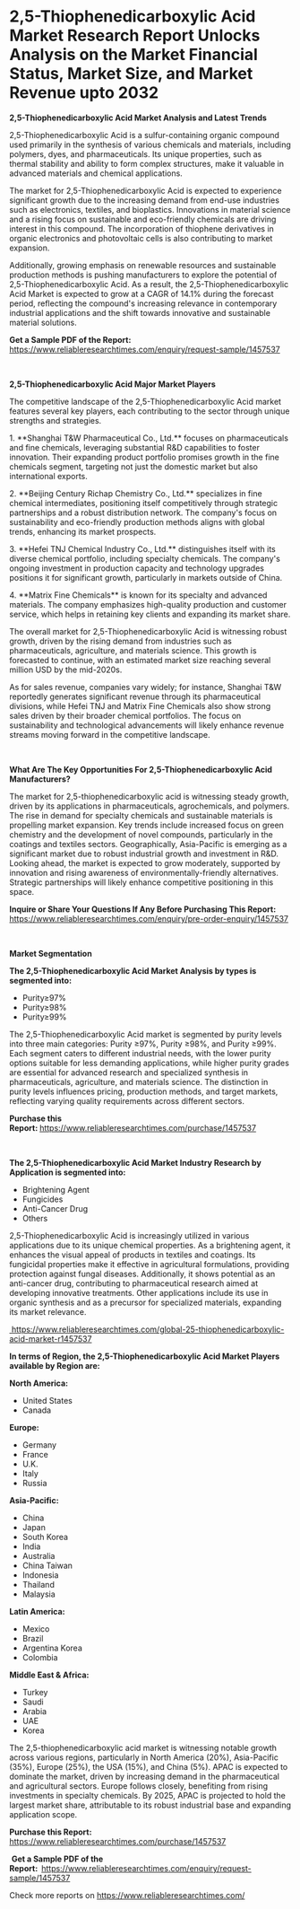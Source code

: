 <p><h1>2,5-Thiophenedicarboxylic Acid Market Research Report Unlocks Analysis on the Market Financial Status, Market Size, and Market Revenue upto 2032</h1></p><p><strong>2,5-Thiophenedicarboxylic Acid Market Analysis and Latest Trends</strong></p>
<p><p>2,5-Thiophenedicarboxylic Acid is a sulfur-containing organic compound used primarily in the synthesis of various chemicals and materials, including polymers, dyes, and pharmaceuticals. Its unique properties, such as thermal stability and ability to form complex structures, make it valuable in advanced materials and chemical applications.</p><p>The market for 2,5-Thiophenedicarboxylic Acid is expected to experience significant growth due to the increasing demand from end-use industries such as electronics, textiles, and bioplastics. Innovations in material science and a rising focus on sustainable and eco-friendly chemicals are driving interest in this compound. The incorporation of thiophene derivatives in organic electronics and photovoltaic cells is also contributing to market expansion.</p><p>Additionally, growing emphasis on renewable resources and sustainable production methods is pushing manufacturers to explore the potential of 2,5-Thiophenedicarboxylic Acid. As a result, the 2,5-Thiophenedicarboxylic Acid Market is expected to grow at a CAGR of 14.1% during the forecast period, reflecting the compound's increasing relevance in contemporary industrial applications and the shift towards innovative and sustainable material solutions.</p></p>
<p><strong>Get a Sample PDF of the Report:&nbsp;</strong> <a href="https://www.reliableresearchtimes.com/enquiry/request-sample/1457537?utm_campaign=3576&utm_medium=2&utm_source=Github&utm_content=ia&utm_term=23032025&utm_id=25-thiophenedicarboxylic-acid">https://www.reliableresearchtimes.com/enquiry/request-sample/1457537</a></p>
<p>&nbsp;</p>
<p><strong>2,5-Thiophenedicarboxylic Acid Major Market Players</strong></p>
<p><p>The competitive landscape of the 2,5-Thiophenedicarboxylic Acid market features several key players, each contributing to the sector through unique strengths and strategies. </p><p>1. **Shanghai T&W Pharmaceutical Co., Ltd.** focuses on pharmaceuticals and fine chemicals, leveraging substantial R&D capabilities to foster innovation. Their expanding product portfolio promises growth in the fine chemicals segment, targeting not just the domestic market but also international exports.</p><p>2. **Beijing Century Richap Chemistry Co., Ltd.** specializes in fine chemical intermediates, positioning itself competitively through strategic partnerships and a robust distribution network. The company's focus on sustainability and eco-friendly production methods aligns with global trends, enhancing its market prospects.</p><p>3. **Hefei TNJ Chemical Industry Co., Ltd.** distinguishes itself with its diverse chemical portfolio, including specialty chemicals. The company's ongoing investment in production capacity and technology upgrades positions it for significant growth, particularly in markets outside of China.</p><p>4. **Matrix Fine Chemicals** is known for its specialty and advanced materials. The company emphasizes high-quality production and customer service, which helps in retaining key clients and expanding its market share.</p><p>The overall market for 2,5-Thiophenedicarboxylic Acid is witnessing robust growth, driven by the rising demand from industries such as pharmaceuticals, agriculture, and materials science. This growth is forecasted to continue, with an estimated market size reaching several million USD by the mid-2020s.</p><p>As for sales revenue, companies vary widely; for instance, Shanghai T&W reportedly generates significant revenue through its pharmaceutical divisions, while Hefei TNJ and Matrix Fine Chemicals also show strong sales driven by their broader chemical portfolios. The focus on sustainability and technological advancements will likely enhance revenue streams moving forward in the competitive landscape.</p></p>
<p>&nbsp;</p>
<p><strong>What Are The Key Opportunities For 2,5-Thiophenedicarboxylic Acid Manufacturers?</strong></p>
<p><p>The market for 2,5-thiophenedicarboxylic acid is witnessing steady growth, driven by its applications in pharmaceuticals, agrochemicals, and polymers. The rise in demand for specialty chemicals and sustainable materials is propelling market expansion. Key trends include increased focus on green chemistry and the development of novel compounds, particularly in the coatings and textiles sectors. Geographically, Asia-Pacific is emerging as a significant market due to robust industrial growth and investment in R&D. Looking ahead, the market is expected to grow moderately, supported by innovation and rising awareness of environmentally-friendly alternatives. Strategic partnerships will likely enhance competitive positioning in this space.</p></p>
<p><strong>Inquire or Share Your Questions If Any Before Purchasing This Report:</strong> <a href="https://www.reliableresearchtimes.com/enquiry/pre-order-enquiry/1457537?utm_campaign=3576&utm_medium=2&utm_source=Github&utm_content=ia&utm_term=23032025&utm_id=25-thiophenedicarboxylic-acid">https://www.reliableresearchtimes.com/enquiry/pre-order-enquiry/1457537</a></p>
<p>&nbsp;</p>
<p><strong>Market Segmentation</strong></p>
<p><strong>The 2,5-Thiophenedicarboxylic Acid Market Analysis by types is segmented into:</strong></p>
<p><ul><li>Purity≥97%</li><li>Purity≥98%</li><li>Purity≥99%</li></ul></p>
<p><p>The 2,5-Thiophenedicarboxylic Acid market is segmented by purity levels into three main categories: Purity ≥97%, Purity ≥98%, and Purity ≥99%. Each segment caters to different industrial needs, with the lower purity options suitable for less demanding applications, while higher purity grades are essential for advanced research and specialized synthesis in pharmaceuticals, agriculture, and materials science. The distinction in purity levels influences pricing, production methods, and target markets, reflecting varying quality requirements across different sectors.</p></p>
<p><strong>Purchase this Report:&nbsp;</strong><a href="https://www.reliableresearchtimes.com/purchase/1457537?utm_campaign=3576&utm_medium=2&utm_source=Github&utm_content=ia&utm_term=23032025&utm_id=25-thiophenedicarboxylic-acid">https://www.reliableresearchtimes.com/purchase/1457537</a></p>
<p>&nbsp;</p>
<p><strong>The 2,5-Thiophenedicarboxylic Acid Market Industry Research by Application is segmented into:</strong></p>
<p><ul><li>Brightening Agent</li><li>Fungicides</li><li>Anti-Cancer Drug</li><li>Others</li></ul></p>
<p><p>2,5-Thiophenedicarboxylic Acid is increasingly utilized in various applications due to its unique chemical properties. As a brightening agent, it enhances the visual appeal of products in textiles and coatings. Its fungicidal properties make it effective in agricultural formulations, providing protection against fungal diseases. Additionally, it shows potential as an anti-cancer drug, contributing to pharmaceutical research aimed at developing innovative treatments. Other applications include its use in organic synthesis and as a precursor for specialized materials, expanding its market relevance.</p></p>
<p><a href="https://www.reliableresearchtimes.com/global-25-thiophenedicarboxylic-acid-market-r1457537?utm_campaign=3576&utm_medium=2&utm_source=Github&utm_content=ia&utm_term=23032025&utm_id=25-thiophenedicarboxylic-acid">&nbsp;https://www.reliableresearchtimes.com/global-25-thiophenedicarboxylic-acid-market-r1457537</a></p>
<p><strong>In terms of Region, the 2,5-Thiophenedicarboxylic Acid Market Players available by Region are:</strong></p>
<p>
    <p> <strong> North America: </strong>
        <ul>
            <li>United States</li>
            <li>Canada</li>
        </ul>
        </p> 
    <p> <strong> Europe: </strong>
        <ul>
            <li>Germany</li>
            <li>France</li>
            <li>U.K.</li>
            <li>Italy</li>
            <li>Russia</li>
        </ul>
        </p> 
    <p> <strong> Asia-Pacific: </strong>
        <ul>
            <li>China</li>
            <li>Japan</li>
            <li>South Korea</li>
            <li>India</li>
            <li>Australia</li>
            <li>China Taiwan</li>
            <li>Indonesia</li>
            <li>Thailand</li>
            <li>Malaysia</li>
        </ul>
        </p> 
    <p> <strong> Latin America: </strong>
        <ul>
            <li>Mexico</li>
            <li>Brazil</li>
            <li>Argentina Korea</li>
            <li>Colombia</li>
        </ul>
        </p> 
    <p> <strong> Middle East & Africa: </strong>
        <ul>
            <li>Turkey</li>
            <li>Saudi</li>
            <li>Arabia</li>
            <li>UAE</li>
            <li>Korea</li>
        </ul>
    </p>
    </p>
<p><p>The 2,5-thiophenedicarboxylic acid market is witnessing notable growth across various regions, particularly in North America (20%), Asia-Pacific (35%), Europe (25%), the USA (15%), and China (5%). APAC is expected to dominate the market, driven by increasing demand in the pharmaceutical and agricultural sectors. Europe follows closely, benefiting from rising investments in specialty chemicals. By 2025, APAC is projected to hold the largest market share, attributable to its robust industrial base and expanding application scope.</p></p>
<p><strong>Purchase this Report: </strong><a href="https://www.reliableresearchtimes.com/purchase/1457537?utm_campaign=3576&utm_medium=2&utm_source=Github&utm_content=ia&utm_term=23032025&utm_id=25-thiophenedicarboxylic-acid">https://www.reliableresearchtimes.com/purchase/1457537</a></p>
<p>&nbsp;<strong>Get a Sample PDF of the Report:&nbsp;&nbsp;</strong><a href="https://www.reliableresearchtimes.com/enquiry/request-sample/1457537?utm_campaign=3576&utm_medium=2&utm_source=Github&utm_content=ia&utm_term=23032025&utm_id=25-thiophenedicarboxylic-acid">https://www.reliableresearchtimes.com/enquiry/request-sample/1457537</a></p>
<p><strong></strong></p>
<p>Check more reports on <a href="https://www.reliableresearchtimes.com/?utm_campaign=3576&utm_medium=2&utm_source=Github&utm_content=ia&utm_term=23032025&utm_id=25-thiophenedicarboxylic-acid">https://www.reliableresearchtimes.com/</a></p>